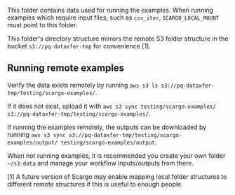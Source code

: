This folder contains data used for running the examples. When running examples which require input files, such as `csv_iter`, `SCARGO_LOCAL_MOUNT` must point to this folder.

This folder's directory structure mirrors the remote S3 folder structure in the bucket `s3://pq-dataxfer-tmp` for convenience [1].

## Running remote examples

Verify the data exists remotely by running `aws s3 ls s3://pq-dataxfer-tmp/testing/scargo-examples/`.

If it does not exist, upload it with `aws s3 sync testing/scargo-examples/ s3://pq-dataxfer-tmp/testing/scargo-examples/`.

If running the examples remotely, the outputs can be downloaded by running `aws s3 sync s3://pq-dataxfer-tmp/testing/scargo-examples/output/ testing/scargo-examples/output`.

When not running examples, it is recommended you create your own folder `~/s3-data` and manage your workflow inputs/outputs from there.


[1] A future version of Scargo may enable mapping local folder structures to different remote structures if this is useful to enough people.
